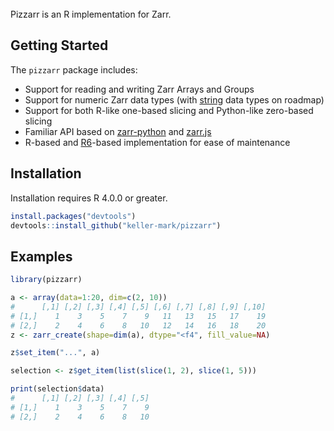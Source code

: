 <br/>
Pizzarr is an R implementation for Zarr.

## Getting Started

The ``pizzarr`` package includes:

* Support for reading and writing Zarr Arrays and Groups
* Support for numeric Zarr data types (with [string](https://github.com/keller-mark/pizzarr/issues/22) data types on roadmap)
* Support for both R-like one-based slicing and Python-like zero-based slicing
* Familiar API based on [zarr-python](https://github.com/zarr-developers/zarr-python) and [zarr.js](https://github.com/gzuidhof/zarr.js)
* R-based and [R6](https://github.com/r-lib/R6/)-based implementation for ease of maintenance


## Installation

Installation requires R 4.0.0 or greater.

```r
install.packages("devtools")
devtools::install_github("keller-mark/pizzarr")
```

## Examples


```r
library(pizzarr)

a <- array(data=1:20, dim=c(2, 10))
#      [,1] [,2] [,3] [,4] [,5] [,6] [,7] [,8] [,9] [,10]
# [1,]    1    3    5    7    9   11   13   15   17    19
# [2,]    2    4    6    8   10   12   14   16   18    20
z <- zarr_create(shape=dim(a), dtype="<f4", fill_value=NA)

z$set_item("...", a)

selection <- z$get_item(list(slice(1, 2), slice(1, 5)))

print(selection$data)
#      [,1] [,2] [,3] [,4] [,5]
# [1,]    1    3    5    7    9
# [2,]    2    4    6    8   10
```
